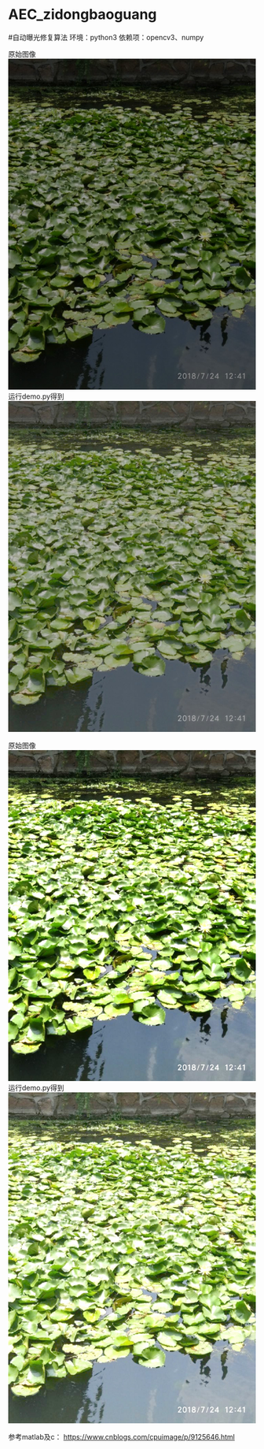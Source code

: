 # AEC_zidongbaoguang
#自动曝光修复算法
环境：python3
依赖项：opencv3、numpy


原始图像
![](https://github.com/labAxiaoming/AEC_zidongbaoguang/blob/master/0.jpg)
运行demo.py得到
![](https://github.com/labAxiaoming/AEC_zidongbaoguang/blob/master/out.jpg)

原始图像
![](https://github.com/labAxiaoming/AEC_zidongbaoguang/blob/master/02.jpg)
运行demo.py得到
![](https://github.com/labAxiaoming/AEC_zidongbaoguang/blob/master/out02.jpg)





参考matlab及c：
https://www.cnblogs.com/cpuimage/p/9125646.html


